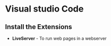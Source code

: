 # Visual studio Code

## Install the Extensions

* **LiveServer** - To run web pages in a webserver
